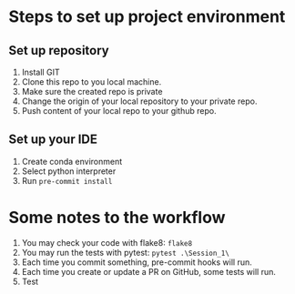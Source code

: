 # Steps to set up project environment

## Set up repository
1. Install GIT
2. Clone this repo to you local machine.
3. Make sure the created repo is private
4. Change the origin of your local repository to your private repo.
5. Push content of your local repo to your github repo.


## Set up your IDE 
1. Create conda environment
2. Select python interpreter
3. Run `pre-commit install`


# Some notes to the workflow
1. You may check your code with flake8: `flake8`
2. You may run the tests with pytest: `pytest .\Session_1\`
3. Each time you commit something, pre-commit hooks will run. 
4. Each time you create or update a PR on GitHub, some tests will run. 
5. Test
